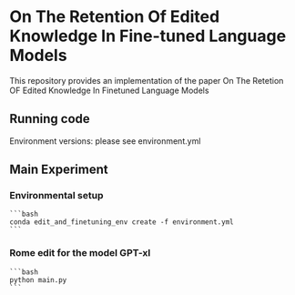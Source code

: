 # On The Retention Of Edited Knowledge In Fine-tuned Language Models
This repository provides an implementation of the paper On The Retetion OF Edited Knowledge In Finetuned Language Models

## Running code
Environment versions: please see environment.yml

## Main Experiment

### Environmental setup
    ```bash
    conda edit_and_finetuning_env create -f environment.yml
    ```
### Rome edit for the model GPT-xl 
    ```bash
    python main.py
    ```


